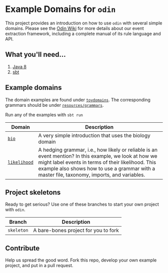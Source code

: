 # Example Domains for `odin`

This project provides an introduction on how to use `odin` with several simple domains. Please see the [Odin Wiki](https://github.com/clulab/processors/wiki/ODIN-(Open-Domain-INformer)) for more details about our event extraction framework, including a complete manual of its rule language and API.

## What you'll need...
  1. [Java 8](http://www.oracle.com/technetwork/java/javase/downloads/jre8-downloads-2133155.html)
  2. [sbt](http://www.scala-sbt.org/release/tutorial/Setup.html)

## Example domains

The domain examples are found under [`toydomains`](src/main/scala/toydomains).  The corresponding grammars should be under [`resources/grammars`](src/main/resources/grammars).

Run any of the examples with `sbt run`

|__Domain__ | __Description__|
|--------|----------------|
|[`bio`](src/main/scala/toydomains/bio) | A very simple introduction that uses the biology domain |
| [`likelihood`](src/main/scala/toydomains/general) | A hedging grammar, i.e., how likely or reliable is an event mention?  In this example, we look at how we might label events in terms of their likelihood.  This example also shows how to use a grammar with a master file, taxonomy, imports, and variables. |

## Project skeletons

Ready to get serious?  Use one of these branches to start your own project with `odin`.

|__Branch__ | __Description__|
|--------|----------------|
| `skeleton` | A bare-bones project for you to fork |

## Contribute

Help us spread the good word.  Fork this repo, develop your own example project, and put in a pull request.
